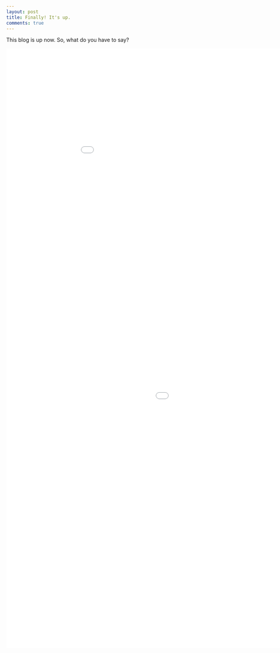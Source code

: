 ```yaml
---
layout: post
title: Finally! It's up.
comments: true
---
```

This blog is up now. So, what do you have to say?


<iframe src="/assets/lang.html"
    style="max-width = 100%;text-align:left;"
    sandbox="allow-same-origin allow-scripts"
    width= "1000"
    height="600"
    scrolling="no"
    seamless="seamless"
    frameborder="0">
</iframe>

<iframe src="/assets/taco.html"
    style="max-width = 200%;text-align:left;"
    sandbox="allow-same-origin allow-scripts"
    width= "1400"
    height="1000"
    scrolling="no"
    seamless="seamless"
    frameborder="0">
</iframe>



 
        

